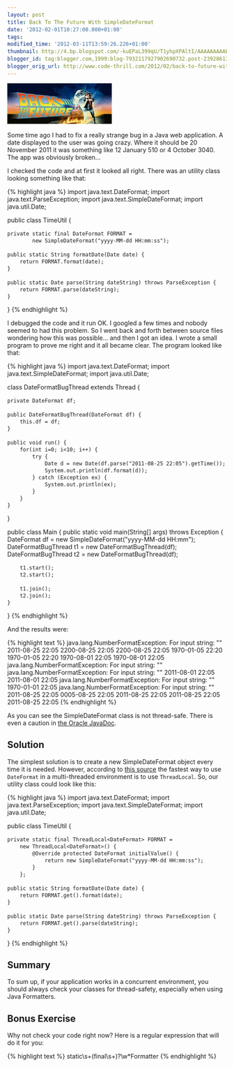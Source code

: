 ```yaml
---
layout: post
title: Back To The Future With SimpleDateFormat
date: '2012-02-01T10:27:00.000+01:00'
tags: 
modified_time: '2012-03-11T13:59:26.226+01:00'
thumbnail: http://4.bp.blogspot.com/-kuEPaL399qU/T1yhpXPAltI/AAAAAAAAABs/KYUFG857Enc/s72-c/5274270428_c4dff8b634_m.jpg
blogger_id: tag:blogger.com,1999:blog-7932117927902690732.post-239286130093191068
blogger_orig_url: http://www.code-thrill.com/2012/02/back-to-future-with-simpledateformat.html
---
```

<img src="/images/back-to-future-with-simpledateformat/back-to-the-future.jpg" title="Back to the future" class="float-left" />
<p>Some time ago I had to fix a really strange bug in a Java web application. A date displayed to the user was going crazy. Where it should be 20 November 2011 it was something like 12 January 510 or 4 October 3040. The app was obviously broken...</p>
<p>I checked the code and at first it looked all right. There was an utility class looking something like that:</p>
{% highlight java %}
import java.text.DateFormat;
import java.text.ParseException;
import java.text.SimpleDateFormat;
import java.util.Date;
 
public class TimeUtil {
 
    private static final DateFormat FORMAT =
            new SimpleDateFormat("yyyy-MM-dd HH:mm:ss");
 
    public static String formatDate(Date date) {
        return FORMAT.format(date);
    }
    
    public static Date parse(String dateString) throws ParseException {
        return FORMAT.parse(dateString);
    }
}
{% endhighlight %}

<p>I debugged the code and it run OK. I googled a few times and nobody seemed to had this problem. So I went back and forth between source files wondering how this was possible... and then I got an idea. I wrote a small program to prove me right and it all became clear. The program looked like that:</p>
{% highlight java %}
import java.text.DateFormat;
import java.text.SimpleDateFormat;
import java.util.Date;
 
class DateFormatBugThread extends Thread {
 
    private DateFormat df;
 
    public DateFormatBugThread(DateFormat df) {
        this.df = df;
    }
 
    public void run() {
        for(int i=0; i<10; i++) {
            try {
                Date d = new Date(df.parse("2011-08-25 22:05").getTime());
                System.out.println(df.format(d));
            } catch (Exception ex) {
                System.out.println(ex);
            }
        }
    }
}
 
public class Main {
    public static void main(String[] args) throws Exception {
        DateFormat df = new SimpleDateFormat("yyyy-MM-dd HH:mm");
        DateFormatBugThread t1 = new DateFormatBugThread(df);
        DateFormatBugThread t2 = new DateFormatBugThread(df);
 
        t1.start();
        t2.start();
 
        t1.join();
        t2.join();
    }
}
{% endhighlight %}

<p>And the results were:</p>

{% highlight text %}
java.lang.NumberFormatException: For input string: ""
2011-08-25 22:05
2200-08-25 22:05
2200-08-25 22:05
1970-01-05 22:20
1970-01-05 22:20
1970-08-01 22:05
1970-08-01 22:05
java.lang.NumberFormatException: For input string: ""
java.lang.NumberFormatException: For input string: ""
2011-08-01 22:05
2011-08-01 22:05
java.lang.NumberFormatException: For input string: ""
1970-01-01 22:05
java.lang.NumberFormatException: For input string: ""
2011-08-25 22:05
0005-08-25 22:05
2011-08-25 22:05
2011-08-25 22:05
2011-08-25 22:05
{% endhighlight %}

<p>As you can see the SimpleDateFormat class is not thread-safe. There is even a caution in <a href="http://docs.oracle.com/javase/6/docs/api/java/text/SimpleDateFormat.html#synchronization">the Oracle JavaDoc</a>.</p> 

<h2>Solution</h2>
<p>The simplest solution is to create a new SimpleDateFormat object every time it is needed. However, according to <a href="http://www.javacodegeeks.com/2010/07/java-best-practices-dateformat-in.html">this source</a> the fastest way to use <code>DateFormat</code> in a multi-threaded environment is to use <code>ThreadLocal</code>. So, our utility class could look like this:</p>
{% highlight java %}
import java.text.DateFormat;
import java.text.ParseException;
import java.text.SimpleDateFormat;
import java.util.Date;
 
public class TimeUtil {
 
    private static final ThreadLocal<DateFormat> FORMAT =
        new ThreadLocal<DateFormat>() {
            @Override protected DateFormat initialValue() {
                return new SimpleDateFormat("yyyy-MM-dd HH:mm:ss");
            }
        };
 
    public static String formatDate(Date date) {
        return FORMAT.get().format(date);
    }
    
    public static Date parse(String dateString) throws ParseException {
        return FORMAT.get().parse(dateString);
    }
}
{% endhighlight %}

<h2>Summary</h2>
<p>To sum up, if your application works in a concurrent environment, you should always check your classes for thread-safety, especially when using Java Formatters.</p> 

<h2>Bonus Exercise</h2>
<p>Why not check your code right now? Here is a regular expression that will do it for you:</p>
{% highlight text %}
static\s+(final\s+)?\w*Formatter
{% endhighlight %}